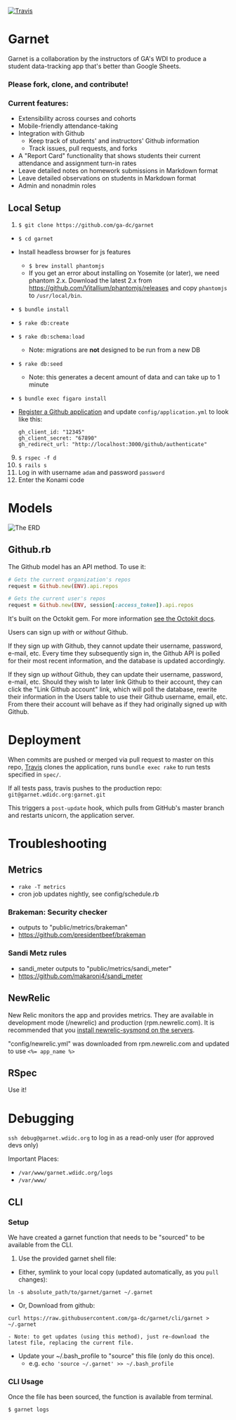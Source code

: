[![Travis](https://travis-ci.org/ga-dc/garnet.svg?branch=master)](https://travis-ci.org/ga-dc/garnet/)

# Garnet

Garnet is a collaboration by the instructors of GA's WDI to produce a student data-tracking app that's better than Google Sheets.

### Please fork, clone, and contribute!

### Current features:

- Extensibility across courses and cohorts
- Mobile-friendly attendance-taking
- Integration with Github
  - Keep track of students' and instructors' Github information
  - Track issues, pull requests, and forks
- A "Report Card" functionality that shows students their current attendance and assignment turn-in rates
- Leave detailed notes on homework submissions in Markdown format
- Leave detailed observations on students in Markdown format
- Admin and nonadmin roles

## Local Setup

1. `$ git clone https://github.com/ga-dc/garnet`
- `$ cd garnet`
- Install headless browser for js features
  - `$ brew install phantomjs`
  - If you get an error about installing on Yosemite (or later), we need phantom 2.x.  Download the latest 2.x from https://github.com/Vitallium/phantomjs/releases and copy `phantomjs` to `/usr/local/bin`.
- `$ bundle install`
- `$ rake db:create`
- `$ rake db:schema:load`
  - Note: migrations are **not** designed to be run from a new DB
- `$ rake db:seed`
  - Note: this generates a decent amount of data and can take up to 1 minute
- `$ bundle exec figaro install`
- [Register a Github application](https://github.com/settings/applications) and update `config/application.yml` to look like this:

    ```
    gh_client_id: "12345"
    gh_client_secret: "67890"
    gh_redirect_url: "http://localhost:3000/github/authenticate"
    ```

9. `$ rspec -f d`
10. `$ rails s`
12. Log in with username `adam` and password `password`
13. Enter the Konami code

# Models

![The ERD](app/assets/images/Garnet_ERD.png)

## Github.rb

The Github model has an API method. To use it:

```rb
# Gets the current organization's repos
request = Github.new(ENV).api.repos

# Gets the current user's repos
request = Github.new(ENV, session[:access_token]).api.repos
```

It's built on the Octokit gem. For more information [see the Octokit docs](https://github.com/octokit/octokit.rb).

Users can sign up *with* or *without* Github.

If they sign up *with* Github, they cannot update their username, password, e-mail, etc. Every time they subsequently sign in, the Github API is polled for their most recent information, and the database is updated accordingly.

If they sign up *without* Github, they can update their username, password, e-mail, etc. Should they wish to later link Github to their account, they can click the "Link Github account" link, which will poll the database, rewrite their information in the Users table to use their Github username, email, etc. From there their account will behave as if they had originally signed up with Github.

# Deployment

When commits are pushed or merged via pull request to master on this repo, [Travis](https://travis-ci.org/ga-dc/garnet)
clones the application, runs `bundle exec rake` to run tests specified in `spec/`.

If all tests pass, travis pushes to the production repo: `git@garnet.wdidc.org:garnet.git`

This triggers a `post-update` hook, which pulls from GitHub's master branch and restarts
unicorn, the application server.

# Troubleshooting

## Metrics

- `rake -T metrics`
- cron job updates nightly, see config/schedule.rb

### Brakeman: Security checker

- outputs to "public/metrics/brakeman"
- https://github.com/presidentbeef/brakeman

### Sandi Metz rules

- sandi_meter outputs to "public/metrics/sandi_meter"
- https://github.com/makaroni4/sandi_meter

## NewRelic

New Relic monitors the app and provides metrics.  They are available in development mode (/newrelic) and production (rpm.newrelic.com).  It is recommended that you [install newrelic-sysmond on the servers](https://rpm.newrelic.com/accounts/1130222/servers/get_started).

"config/newrelic.yml" was downloaded from rpm.newrelic.com and updated to use `<%= app_name %>`

## RSpec

Use it!

# Debugging

`ssh debug@garnet.wdidc.org` to log in as a read-only user (for approved devs only)

Important Places:

- `/var/www/garnet.wdidc.org/logs`
- `/var/www/`

## CLI

### Setup

We have created a garnet function that needs to be "sourced" to be available from the CLI.

1. Use the provided garnet shell file:
  - Either, symlink to your local copy (updated automatically, as you `pull` changes):
  ```
  ln -s absolute_path/to/garnet/garnet ~/.garnet
  ```
  - Or, Download from github:
  ```
  curl https://raw.githubusercontent.com/ga-dc/garnet/cli/garnet > ~/.garnet
  ```
    - Note: to get updates (using this method), just re-download the latest file, replacing the current file.
- Update your ~/.bash_profile to "source" this file (only do this once).
  - e.g. `echo 'source ~/.garnet' >> ~/.bash_profile`


### CLI Usage

Once the file has been sourced, the function is available from terminal.

```
$ garnet logs
```
